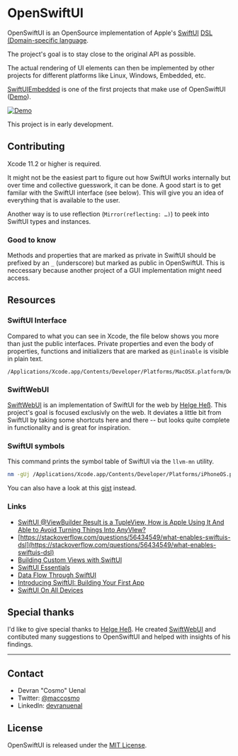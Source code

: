 # OpenSwiftUI

OpenSwiftUI is an OpenSource implementation of Apple's [SwiftUI](https://developer.apple.com/documentation/swiftui) [DSL (Domain-specific language](https://en.wikipedia.org/wiki/Domain-specific_language).

The project's goal is to stay close to the original API as possible.

The actual rendering of UI elements can then be implemented by other projects for different platforms like Linux, Windows, Embedded, etc.

[SwiftUIEmbedded](https://github.com/Cosmo/SwiftUIEmbedded) is one of the first projects that make use of OpenSwiftUI ([Demo](https://github.com/Cosmo/SwiftUIEmbedded-Demo)).

[![Demo](https://img.youtube.com/vi/bE1bqOhXcY4/0.jpg)](https://www.youtube.com/watch?v=bE1bqOhXcY4)

This project is in early development.

## Contributing

Xcode 11.2 or higher is required.

It might not be the easiest part to figure out how SwiftUI works internally but over time and collective guesswork, it can be done.
A good start is to get familar with the SwiftUI interface (see below). This will give you an idea of everything that is available to the user.

Another way is to use reflection (`Mirror(reflecting: …)`) to peek into SwiftUI types and instances.


### Good to know

Methods and properties that are marked as private in SwiftUI should be prefixed by an `_` (underscore) but marked as public in OpenSwiftUI.
This is neccessary because another project of a GUI implementation might need access.


## Resources

### SwiftUI Interface

Compared to what you can see in Xcode, the file below shows you more than just the public interfaces.
Private properties and even the body of properties, functions and initializers that are marked as `@inlinable` is visible in plain text.  

```
/Applications/Xcode.app/Contents/Developer/Platforms/MacOSX.platform/Developer/SDKs/MacOSX.sdk/System/Library/Frameworks/SwiftUI.framework/Versions/A/Modules/SwiftUI.swiftmodule/x86_64.swiftinterface
```

### SwiftWebUI

[SwiftWebUI](https://github.com/SwiftWebUI/SwiftWebUI) is an implementation of SwiftUI for the web by [Helge Heß](https://github.com/helje5).
This project's goal is focused exclusivly on the web. 
It deviates a little bit from SwiftUI by taking some shortcuts here and there -- but looks quite complete in functionality and is great for inspiration.  


### SwiftUI symbols

This command prints the symbol table of SwiftUI via the `llvm-mn` utility.

```bash
nm -gUj /Applications/Xcode.app/Contents/Developer/Platforms/iPhoneOS.platform/Library/Developer/CoreSimulator/Profiles/Runtimes/iOS.simruntime/Contents/Resources/RuntimeRoot/System/Library/Frameworks/SwiftUI.framework/SwiftUI | swift-demangle | sed 's/SwiftUI.//g' | sed 's/Swift.//g'
```

You can also have a look at this [gist](https://gist.github.com/Cosmo/deeece2ac8b804f4977b388bb7185b98) instead.


### Links

* [SwiftUI @ViewBuilder Result is a TupleView, How is Apple Using It And Able to Avoid Turning Things Into AnyVIew?](https://forums.swift.org/t/swiftui-viewbuilder-result-is-a-tupleview-how-is-apple-using-it-and-able-to-avoid-turning-things-into-anyview/28181/2)
* [https://stackoverflow.com/questions/56434549/what-enables-swiftuis-dsl](https://stackoverflow.com/questions/56434549/what-enables-swiftuis-dsl)
* [Building Custom Views with SwiftUI](https://developer.apple.com/wwdc19/237)
* [SwiftUI Essentials](https://developer.apple.com/wwdc19/216)
* [Data Flow Through SwiftUI](https://developer.apple.com/wwdc19/226)
* [Introducing SwiftUI: Building Your First App](https://developer.apple.com/wwdc19/231)
* [SwiftUI On All Devices](https://developer.apple.com/wwdc19/240)

## Special thanks

I'd like to give special thanks to [Helge Heß](https://github.com/helje5). He created [SwiftWebUI](https://github.com/SwiftWebUI/SwiftWebUI) and contibuted many suggestions to OpenSwiftUI and helped with insights of his findings.


---

## Contact

* Devran "Cosmo" Uenal
* Twitter: [@maccosmo](http://twitter.com/maccosmo)
* LinkedIn: [devranuenal](https://www.linkedin.com/in/devranuenal)

## License

OpenSwiftUI is released under the [MIT License](http://www.opensource.org/licenses/MIT).
